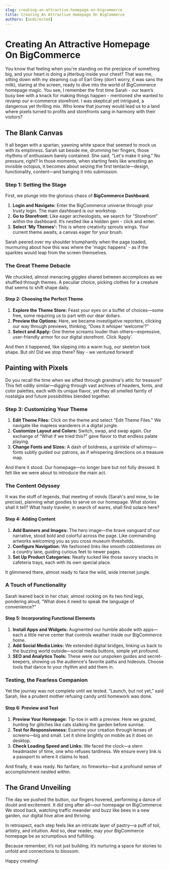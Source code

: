 ```yaml
---
slug: creating-an-attractive-homepage-on-bigcommerce
title: Creating An Attractive Homepage On BigCommerce
authors: [undirected]
---
```



# Creating An Attractive Homepage On BigCommerce

You know that feeling when you're standing on the precipice of something big, and your heart is doing a jitterbug inside your chest? That was me, sitting down with my steaming cup of Earl Grey (don’t worry, it was sans the milk), staring at the screen, ready to dive into the world of BigCommerce homepage magic. You see, I remember the first time Sarah - our team’s busy bee with a knack for making things happen - mentioned she wanted to revamp our e-commerce storefront. I was skeptical yet intrigued, a dangerous yet thrilling mix. Who knew that journey would lead us to a land where pixels turned to profits and storefronts sang in harmony with their visitors?

## The Blank Canvas

It all began with a spartan, yawning white space that seemed to mock us with its emptiness. Sarah sat beside me, drumming her fingers, those rhythms of enthusiasm barely contained. She said, "Let's make it sing." No pressure, right? In those moments, when starting feels like wrestling an invisible octopus, it becomes about seizing the first tentacle—design, functionality, content—and banging it into submission. 

### Step 1: Setting the Stage

First, we plunge into the glorious chaos of **BigCommerce Dashboard**.

1. **Login and Navigate:** Enter the BigCommerce universe through your trusty login. The main dashboard is our workshop.
2. **Go to Storefront:** Like eager archeologists, we search for "Storefront" within the dashboard. It’s nestled like a hidden gem - click and enter.
3. **Select 'My Themes':** This is where creativity sprouts wings. Your current theme awaits, a canvas eager for your brush. 

Sarah peered over my shoulder triumphantly when the page loaded, murmuring about how this was where the 'magic happens' - as if the sparkles would leap from the screen themselves.

### The Great Theme Debacle

We chuckled, almost menacing giggles shared between accomplices as we shuffled through themes. A peculiar choice, picking clothes for a creature that seems to shift shape daily. 

#### Step 2: Choosing the Perfect Theme

1. **Explore the Theme Store:** Feast your eyes on a buffet of choices—some free, some requiring us to part with our dear dollars. 
2. **Preview the Options:** Here, we became investigative reporters, clicking our way through previews, thinking, “Does it whisper ‘welcome’?”
3. **Select and Apply:** One theme screams louder than others—expressive, user-friendly armor for our digital storefront. Click ‘Apply’. 

And then it happened, like slipping into a warm hug, our skeleton took shape. But oh! Did we stop there? Nay - we ventured forward!

## Painting with Pixels

Do you recall the time when we sifted through grandma's attic for treasure? This felt oddly similar—digging through vast archives of headers, fonts, and color palettes, each with its unique flavor, yet they all smelled faintly of nostalgia and future possibilities blended together.

### Step 3: Customizing Your Theme

1. **Edit Theme Files:** Click on the theme and select "Edit Theme Files." We navigate like mapless wanderers in a digital jungle. 
2. **Customize Layout and Colors:** Switch, swap, and swap again. Our exchange of “What if we tried this?” gave flavor to that endless palate playing.
3. **Change Fonts and Sizes:** A dash of boldness, a sprinkle of whimsy—fonts subtly guided our patrons, as if whispering directions on a treasure map. 

And there it stood. Our homepage—no longer bare but not fully dressed. It felt like we were about to introduce the main act.

### The Content Odyssey

It was the stuff of legends, that meeting of minds (Sarah's and mine, to be precise), planning what goodies to serve on our homepage. What stories shall it tell? What hasty traveler, in search of wares, shall find solace here?

#### Step 4: Adding Content

1. **Add Banners and Images:** The hero image—the brave vanguard of our narrative, stood bold and colorful across the page. Like commanding artworks welcoming you as you cross museum thresholds.
2. **Configure Navigation:** We fashioned links like smooth cobblestones on a country lane, guiding curious feet to newer pages.
3. **Set Up Product Categories:** Neatly tucked like those savory snacks in cafeteria trays, each with its own special place.

It glimmered there, almost ready to face the wild, wide internet jungle.

### A Touch of Functionality

Sarah leaned back in her chair, almost rocking on its two hind legs, pondering aloud, “What does it need to speak the language of convenience?”

#### Step 5: Incorporating Functional Elements

1. **Install Apps and Widgets:** Augmented our humble abode with apps—each a little nerve center that controls weather inside our BigCommerce home.
2. **Add Social Media Links:** We extended digital bridges, linking us back to the buzzing world outside—social media buttons, simple yet profound.
3. **SEO and Analytics Tools:** These were our unspoken guides and secret-keepers, showing us the audience's favorite paths and hideouts. Choose tools that dance to your rhythm and add them in. 

### Testing, the Fearless Companion

Yet the journey was not complete until we tested. “Launch, but not yet,” said Sarah, like a prudent mother refusing candy until homework was done.

#### Step 6: Preview and Test

1. **Preview Your Homepage:** Tip-toe in with a preview. Here we grazed, hunting for glitches like cats stalking the garden before sunrise.
2. **Test for Responsiveness:** Examine your creation through lenses of screens—big and small. Let it shine brightly on mobile as it does on desktop.
3. **Check Loading Speed and Links:** We faced the clock—a stern headmaster of time, one who refuses tardiness. We ensure every link is a passport to where it claims to lead.

And finally, it was ready. No fanfare, no fireworks—but a profound sense of accomplishment nestled within.

## The Grand Unveiling

The day we pushed the button, our fingers hovered, performing a dance of doubt and excitement. It did sing after all—our homepage on BigCommerce. We stood back, watching traffic meander and buzz like bees in a new garden, our digital hive alive and thriving.

In retrospect, each step feels like an intricate layer of pastry—a puff of toil, artistry, and intuition. And so, dear reader, may your BigCommerce homepage be as scrumptious and fulfilling. 

Because remember, it’s not just building; it’s nurturing a space for stories to unfold and connections to blossom.

Happy creating! 